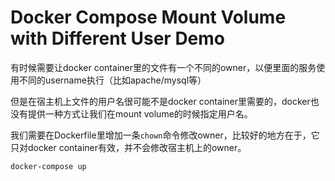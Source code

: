 Docker Compose Mount Volume with Different User Demo
===================

有时候需要让docker container里的文件有一个不同的owner，以便里面的服务使用不同的username执行（比如apache/mysql等）

但是在宿主机上文件的用户名很可能不是docker container里需要的，docker也没有提供一种方式让我们在mount volume的时候指定用户名。

我们需要在Dockerfile里增加一条`chown`命令修改owner，比较好的地方在于，它只对docker container有效，并不会修改宿主机上的owner。

```
docker-compose up
```

